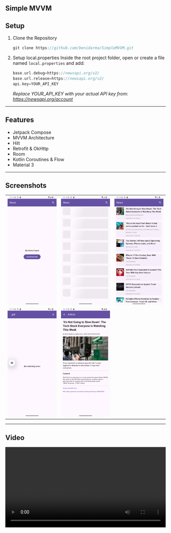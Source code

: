 Simple MVVM
---
## Setup
1. Clone the Repository
   ```gradle
   git clone https://github.com/benidarma/SimpleMVVM.git
   ```
2. Setup local.properties
   Inside the root project folder, open or create a file named `local.properties` and add:
   ```gradle
   base.url.debug=https://newsapi.org/v2/
   base.url.release=https://newsapi.org/v2/
   api.key=YOUR_API_KEY
   ```
   *Replace YOUR_API_KEY with your actual API key from:*
   *https://newsapi.org/account*
---
## Features
- Jetpack Compose
- MVVM Architecture
- Hilt
- Retrofit & OkHttp
- Room
- Kotlin Coroutines & Flow
- Material 3
---
## Screenshots
| | | |
|:-------------------------:|:-------------------------:|:-------------------------:|
| <img src="media/img.png" width="200"> | <img src="media/img_1.png" width="200"> | <img src="media/img_2.png" width="200"> |
| <img src="media/img_3.png" width="200"> | <img src="media/img_4.png" width="200"> | |	
---
## Video
<video width="100%" controls>
  <source src="media/screen_recording.webm" type="video/webm">
  Your browser does not support the video tag.
</video>